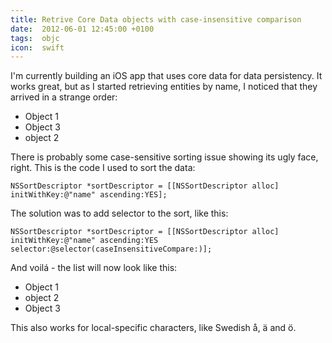 ```yaml
---
title: Retrive Core Data objects with case-insensitive comparison
date:  2012-06-01 12:45:00 +0100
tags:  objc
icon:  swift
---
```


I'm currently building an iOS app that uses core data for data persistency. It
works great, but as I started retrieving entities by name, I noticed that they
arrived in a strange order:

* Object 1
* Object 3
* object 2

There is probably some case-sensitive sorting issue showing its ugly face, right.
This is the code I used to sort the data:

```objc
NSSortDescriptor *sortDescriptor = [[NSSortDescriptor alloc] initWithKey:@"name" ascending:YES];
```

The solution was to add selector to the sort, like this:

```objc
NSSortDescriptor *sortDescriptor = [[NSSortDescriptor alloc] initWithKey:@"name" ascending:YES selector:@selector(caseInsensitiveCompare:)];
```

And voilá - the list will now look like this:

* Object 1
* object 2
* Object 3

This also works for local-specific characters, like Swedish å, ä and ö.